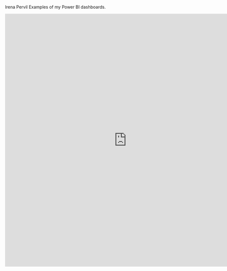 Irena Pervil
Examples of my Power BI dashboards.

<iframe title="Report Section" width="800" height="836" src="https://app.powerbi.com/view?r=eyJrIjoiMmRmMmIyYjctY2E3ZC00NWM0LWIzZjQtNDZiZjQ4NmY4ZjAzIiwidCI6ImVhMTE5OWY3LTVhYTUtNDk1Zi1iODIzLTYzMGJjMmM1ODQ3NyIsImMiOjl9" frameborder="0" allowFullScreen="true"></iframe>

<!-- Google tag (gtag.js) -->
<script async src="https://www.googletagmanager.com/gtag/js?id=G-P9W476BLZQ"></script>
<script>
  window.dataLayer = window.dataLayer || [];
  function gtag(){dataLayer.push(arguments);}
  gtag('js', new Date());

  gtag('config', 'G-P9W476BLZQ');
</script>
